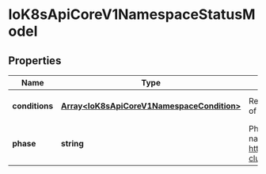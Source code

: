 # IoK8sApiCoreV1NamespaceStatusModel

## Properties

Name | Type | Description | Notes
------------ | ------------- | ------------- | -------------
**conditions** | [**Array&lt;IoK8sApiCoreV1NamespaceCondition&gt;**](IoK8sApiCoreV1NamespaceCondition.md) | Represents the latest available observations of a namespace\&#39;s current state. | [optional] [default to undefined]
**phase** | **string** | Phase is the current lifecycle phase of the namespace. More info: https://kubernetes.io/docs/tasks/administer-cluster/namespaces/ | [optional] [default to undefined]


